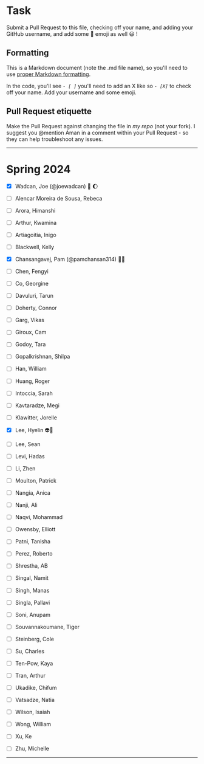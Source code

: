 # Task
Submit a Pull Request to this file, checking off your name, and adding your GitHub username, and add some :rocket: emoji as well :smiley: ! 

## Formatting
This is a Markdown document (note the .md file name), so you'll need to use [proper Markdown formatting](https://help.github.com/articles/basic-writing-and-formatting-syntax/#task-lists). 

In the code, you'll see *`- [ ]`* you'll need to add an X like so *`- [X]`* to check off your name. Add your username and some emoji.

## Pull Request etiquette
Make the Pull Request against changing the file in _my repo_ (not your fork). I suggest you @mention Aman in a comment within your Pull Request - so they can help troubleshoot any issues.  

------------

# Spring 2024

- [X] Wadcan, Joe (@joewadcan) 🚀 🌔

- [ ] Alencar Moreira de Sousa, Rebeca

- [ ] Arora, Himanshi

- [ ] Arthur, Kwamina

- [ ] Artiagoitia, Inigo

- [ ] Blackwell, Kelly

- [X] Chansangavej, Pam (@pamchansan314) 🤿🍦

- [ ] Chen, Fengyi

- [ ] Co, Georgine

- [ ] Davuluri, Tarun

- [ ] Doherty, Connor

- [ ] Garg, Vikas

- [ ] Giroux, Cam

- [ ] Godoy, Tara

- [ ] Gopalkrishnan, Shilpa

- [ ] Han, William

- [ ] Huang, Roger

- [ ] Intoccia, Sarah

- [ ] Kavtaradze, Megi

- [ ] Klawitter, Jorelle

- [x] Lee, Hyelin 👽🥇

- [ ] Lee, Sean

- [ ] Levi, Hadas

- [ ] Li, Zhen

- [ ] Moulton, Patrick

- [ ] Nangia, Anica

- [ ] Nanji, Ali

- [ ] Naqvi, Mohammad

- [ ] Owensby, Elliott

- [ ] Patni, Tanisha

- [ ] Perez, Roberto

- [ ] Shrestha, AB

- [ ] Singal, Namit

- [ ] Singh, Manas

- [ ] Singla, Pallavi

- [ ] Soni, Anupam

- [ ] Souvannakoumane, Tiger

- [ ] Steinberg, Cole

- [ ] Su, Charles

- [ ] Ten-Pow, Kaya

- [ ] Tran, Arthur

- [ ] Ukadike, Chifum

- [ ] Vatsadze, Natia

- [ ] Wilson, Isaiah

- [ ] Wong, William

- [ ] Xu, Ke

- [ ] Zhu, Michelle 


-----------------



